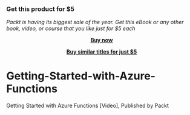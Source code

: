 
### Get this product for $5

<i>Packt is having its biggest sale of the year. Get this eBook or any other book, video, or course that you like just for $5 each</i>


<b><p align='center'>[Buy now](https://packt.link/9781787286580)</p></b>


<b><p align='center'>[Buy similar titles for just $5](https://subscription.packtpub.com/search)</p></b>


# Getting-Started-with-Azure-Functions
Getting Started with Azure Functions [Video], Published by Packt
